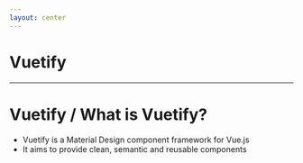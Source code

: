 ```yaml
---
layout: center
---
```


# Vuetify

---

# Vuetify / What is Vuetify?

- Vuetify is a Material Design component framework for Vue.js
- It aims to provide clean, semantic and reusable components

